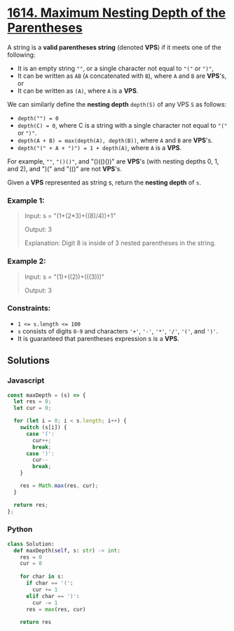 # [1614. Maximum Nesting Depth of the Parentheses](https://leetcode.com/problems/maximum-nesting-depth-of-the-parentheses/description/)

A string is a **valid parentheses string** (denoted **VPS**) if it meets one of the following:

- It is an empty string `""`, or a single character not equal to `"("` or `")"`,
- It can be written as `AB` (`A` concatenated with `B`), where `A` and `B` are **VPS**'s, or
- It can be written as `(A)`, where `A` is a **VPS**.

We can similarly define the **nesting depth** `depth(S)` of any VPS `S` as follows:

- `depth("") = 0`
- `depth(C) = 0`, where C is a string with a single character not equal to `"("` or `")"`.
- `depth(A + B) = max(depth(A), depth(B))`, where `A` and `B` are **VPS**'s.
- `depth("(" + A + ")") = 1 + depth(A)`, where `A` is a **VPS**.

For example, `""`, `"()()"`, and "()(()())" are **VPS**'s (with nesting depths 0, 1, and 2), and ")(" and "(()" are not **VPS**'s.

Given a **VPS** represented as string s, return the **nesting depth** of `s`.


### Example 1:
> Input: s = "(1+(2*3)+((8)/4))+1"
>
> Output: 3
>
> Explanation: Digit 8 is inside of 3 nested parentheses in the string.


### Example 2:
> Input: s = "(1)+((2))+(((3)))"
>
> Output: 3
 

### Constraints:
- `1 <= s.length <= 100`
- `s` consists of digits `0-9` and characters `'+'`, `'-'`, `'*'`, `'/'`, `'('`, and `')'`.
- It is guaranteed that parentheses expression s is a **VPS**.


## Solutions

### Javascript
```javascript
const maxDepth = (s) => {
  let res = 0;
  let cur = 0;

  for (let i = 0; i < s.length; i++) {
    switch (s[i]) {
      case '(':
        cur++;
        break;
      case ')':
        cur--
        break;
    }

    res = Math.max(res, cur);
  }

  return res;
};
```

### Python
```python
class Solution:
  def maxDepth(self, s: str) -> int:
    res = 0
    cur = 0
    
    for char in s:
      if char == '(':
        cur += 1
      elif char == ')':
        cur -= 1
      res = max(res, cur)  
      
    return res
```